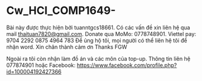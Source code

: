 # Cw_HCI_COMP1649-
Bài này được thực hiện bởi tuanntgcs18661. Có các vấn đề xin liên hệ qua mail thaituan7820@gmail.com. Donate qua MoMo: 0778748901. Viettel pay: 9704 2292 0875 4964 783 Để ủng hộ tôi, mọi người có thể liên hệ tôi để nhận word. Xin chân thành cảm ơn Thanks FGW

Ngoài ra tôi còn nhận làm đồ án và các môn của top-up. Thông tin liên hệ 077874901 hoặc Facebook: https://www.facebook.com/profile.php?id=100004192427366
